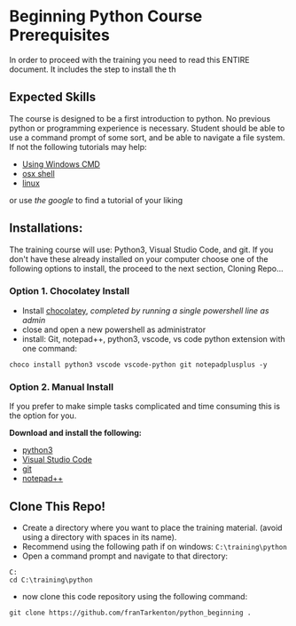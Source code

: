 # Beginning Python Course Prerequisites

In order to proceed with the training you need to read this 
ENTIRE document.  It includes the step to install the 
th 

## Expected Skills

The course is designed to be a first introduction to python.  No previous python or programming experience is necessary.  Student should be able to use a command prompt of some sort, and be able to navigate a file system.  If not the following tutorials may help:

* [Using Windows CMD](https://riptutorial.com/cmd/example/8646/navigating-in-cmd)
* [osx shell](https://computers.tutsplus.com/tutorials/navigating-the-terminal-a-gentle-introduction--mac-3855)
* [linux](https://www.digitalocean.com/community/tutorials/basic-linux-navigation-and-file-management)

or use _the google_ to find a tutorial of your liking

## Installations:

The training course will use: Python3, Visual Studio Code, and git.  If you don't have these already installed on your computer choose one of the following options to install, the proceed to the next section, Cloning Repo...

### Option 1. Chocolatey Install

* Install [chocolatey](https://chocolatey.org/install), *completed by running a single powershell line as admin*
* close and open a new powershell as administrator
* install: Git, notepad++, python3, vscode, vs code python extension with one command:

```
choco install python3 vscode vscode-python git notepadplusplus -y
```

### Option 2. Manual Install

If you prefer to make simple tasks complicated and time consuming this is the option for you.

**Download and install the following:**
* [python3](https://www.python.org/downloads/)
* [Visual Studio Code](https://code.visualstudio.com/)
* [git](https://git-scm.com/download/win)
* [notepad++](https://notepad-plus-plus.org/)

## Clone This Repo!

* Create a directory where you want to place the training material. (avoid using a directory with spaces in its name).
* Recommend using the following path if on windows:
`C:\training\python`
* Open a command prompt and navigate to that directory:

```
C:
cd C:\training\python
```

* now clone this code repository using the following command:
```
git clone https://github.com/franTarkenton/python_beginning .
```




